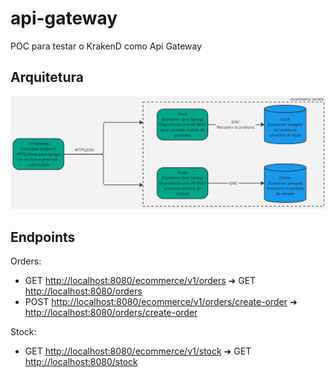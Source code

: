 # api-gateway

POC para testar o KrakenD como Api Gateway

## Arquitetura

![Diagram](.diagrams/arch.png)

## Endpoints

Orders:

- GET <http://localhost:8080/ecommerce/v1/orders> ➜ GET <http://localhost:8080/orders>
- POST <http://localhost:8080/ecommerce/v1/orders/create-order> ➜ <http://localhost:8080/orders/create-order>

Stock:

- GET <http://localhost:8080/ecommerce/v1/stock> ➜ GET <http://localhost:8080/stock>
